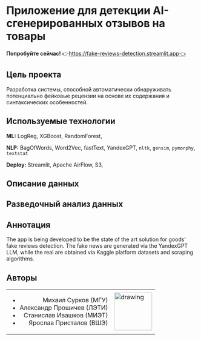 # Приложение для детекции AI-сгенерированных отзывов на товары
**Попробуйте сейчас!** 👉https://fake-reviews-detection.streamlit.app👈

## Цель проекта
Разработка системы, способной автоматически обнаруживать потенциально фейковые рецензии на основе их содержания и синтаксических особенностей.

## Используемые технологии

**ML:** LogReg, XGBoost, RandomForest, 

**NLP:** BagOfWords, Word2Vec, fastText, YandexGPT, `nltk`, `gensim`, `pymorphy`, `textstat`

**Deploy:** Streamlit, Apache AirFlow, S3, 

## Описание данных

## Разведочный анализ данных

## Аннотация

The app is being developed to be the state of the art solution for goods' fake reviews detection. The fake news are generated via the YandexGPT LLM, while the real are obtained via Kaggle platform datasets and scraping algorithms.

## Авторы
<table cellpadding="0" cellspacing="0" border="0">
  <td rowspan="4" style="text-align:right">
    <ul>
      <li>Михаил Сурков (МГУ)</li>
      <li>Александр Прошичев (ЛЭТИ)</li>
      <li>Станислав Ивашков (МИЭТ)</li>
      <li>Ярослав Присталов (ВШЭ)</li>
    </ul>
  </td>
  <td>
    <img src="https://github.com/yaroslav-i-am/fake-reviews-detection-app/assets/77925460/a8c06494-d6d7-49d2-afe6-a586dc53fdfd" alt="drawing" width="100" align="middle"/>
  </td>
</table>
